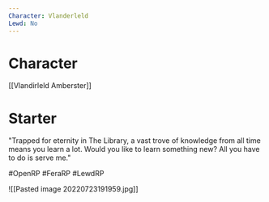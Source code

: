 ```yaml
---
Character: Vlanderleld
Lewd: No
---
```

# Character
[[Vlandirleld Amberster]]

# Starter
"Trapped for eternity in The Library, a vast trove of knowledge from all time means you learn a lot. Would you like to learn something new? All you have to do is serve me."
  

#OpenRP #FeraRP #LewdRP 

![[Pasted image 20220723191959.jpg]]
